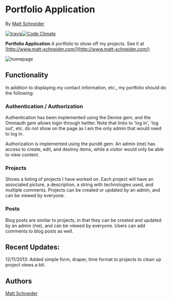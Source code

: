 # Portfolio Application

By [Matt Schneider](github.com/MBSchneider)

[![travis](https://travis-ci.org/MBSchneider/Portfolio.png)](https://travis-ci.org/MBSchneider/Portfolio)[![Code Climate](https://codeclimate.com/repos/52f158fd69568059b5002051/badges/b450bc4bbe30949fb6db/gpa.png)](https://codeclimate.com/repos/52f158fd69568059b5002051/feed)

**Portfolio Application**
A portfolio to show off my projects.  See it at [http://www.matt-schneider.com/](http://www.matt-schneider.com/)

![homepage](https://raw.github.com/MBSchneider/portfolio/master/app/assets/images/PortfolioScreenShot.png)

## Functionality
In addition to displaying my contact information, etc., my portfolio should do the following:

### Authentication / Authorization
Authentication has been implemented using the Devise gem, and the Omniauth gem allows login through twitter.  Note that links to 'log in', 'log out', etc. do not show on the page as I am the only admin that would need to log in.

Authorization is implemented using the pundit gem.  An admin (me) has access to create, edit, and destroy items, while a visitor would only be able to view content.

### Projects
Shows a listing of projects I have worked on.  Each project will have an associated picture, a description, a string with technologies used, and multiple comments.  Projects can be created or updated by an admin, and can be viewed by everyone.

### Posts
Blog posts are similar to projects, in that they can be created and updated by an admin (me), and can be viewed by everyone.  Users can add comments to blog posts as well.


## Recent Updates:

12/11/2013: Added simple form, draper, time format to projects to clean up project views a bit.

## Authors

[Matt Schneider](github.com/MBSchneider)
